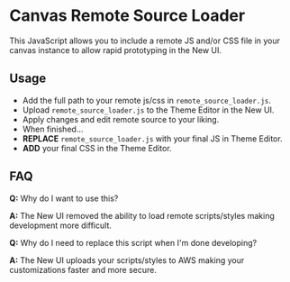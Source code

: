 # Canvas Remote Source Loader
This JavaScript allows you to include a remote JS and/or CSS file
in your canvas instance to allow rapid prototyping in the New UI.

## Usage
* Add the full path to your remote js/css in `remote_source_loader.js`.
* Upload `remote_source_loader.js` to the Theme Editor in the New UI.
* Apply changes and edit remote source to your liking.
* When finished...
* **REPLACE** `remote_source_loader.js` with your final JS in Theme Editor.
* **ADD** your final CSS in the Theme Editor.

## FAQ
**Q:** Why do I want to use this?

**A:** The New UI removed the ability to load remote scripts/styles making development more difficult.

**Q:** Why do I need to replace this script when I'm done developing?

**A:** The New UI uploads your scripts/styles to AWS making your customizations faster and more secure.
